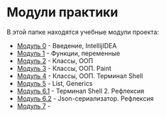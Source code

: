 # Модули практики

В этой папке находятся учебные модули проекта:

- [Модуль 0](units/unit0) - Введение, IntellijIDEA
- [Модуль 1](units/unit1) - Функции, переменные
- [Модуль 2](units/unit2) - Классы, ООП
- [Модуль 3](units/unit3) - Классы, ООП. Paint
- [Модуль 4](units/unit4) - Классы, ООП. Терминал Shell
- [Модуль 5](units/unit5) - List, Generics
- [Модуль 6.1](units/unit6/unit6.1) - Терминал Shell 2. Рефлексия
- [Модуль 6.2](units/unit6/unit6.2) - Json-сериализатор. Рефлексия
- [Модуль 7](units/unit7) - 
